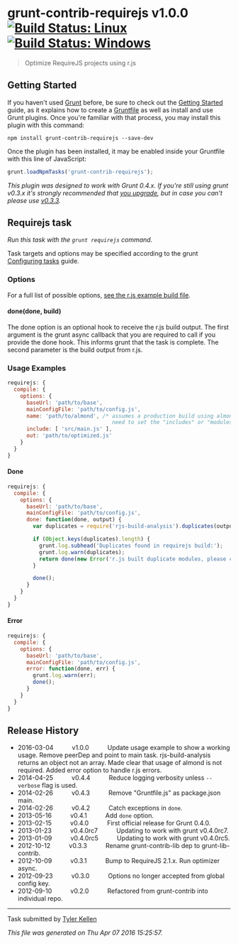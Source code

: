 # grunt-contrib-requirejs v1.0.0 [![Build Status: Linux](https://travis-ci.org/gruntjs/grunt-contrib-requirejs.svg?branch=master)](https://travis-ci.org/gruntjs/grunt-contrib-requirejs) [![Build Status: Windows](https://ci.appveyor.com/api/projects/status/ithfwohrb4u06rx3/branch/master?svg=true)](https://ci.appveyor.com/project/gruntjs/grunt-contrib-requirejs/branch/master)

> Optimize RequireJS projects using r.js



## Getting Started

If you haven't used [Grunt](http://gruntjs.com/) before, be sure to check out the [Getting Started](http://gruntjs.com/getting-started) guide, as it explains how to create a [Gruntfile](http://gruntjs.com/sample-gruntfile) as well as install and use Grunt plugins. Once you're familiar with that process, you may install this plugin with this command:

```shell
npm install grunt-contrib-requirejs --save-dev
```

Once the plugin has been installed, it may be enabled inside your Gruntfile with this line of JavaScript:

```js
grunt.loadNpmTasks('grunt-contrib-requirejs');
```

*This plugin was designed to work with Grunt 0.4.x. If you're still using grunt v0.3.x it's strongly recommended that [you upgrade](http://gruntjs.com/upgrading-from-0.3-to-0.4), but in case you can't please use [v0.3.3](https://github.com/gruntjs/grunt-contrib-requirejs/tree/grunt-0.3-stable).*



## Requirejs task
_Run this task with the `grunt requirejs` command._

Task targets and options may be specified according to the grunt [Configuring tasks](http://gruntjs.com/configuring-tasks) guide.
### Options

For a full list of possible options, [see the r.js example build file](https://github.com/jrburke/r.js/blob/master/build/example.build.js).

#### done(done, build)

The done option is an optional hook to receive the r.js build output. The first argument is the grunt async callback that you are required to call if you provide the done hook. This informs grunt that the task is complete. The second parameter is the build output from r.js.


### Usage Examples

```js
requirejs: {
  compile: {
    options: {
      baseUrl: 'path/to/base',
      mainConfigFile: 'path/to/config.js',
      name: 'path/to/almond', /* assumes a production build using almond, if you don't use almond, you
                                 need to set the "includes" or "modules" option instead of name */
      include: [ 'src/main.js' ],
      out: 'path/to/optimized.js'
    }
  }
}
```

#### Done

```js
requirejs: {
  compile: {
    options: {
      baseUrl: 'path/to/base',
      mainConfigFile: 'path/to/config.js',
      done: function(done, output) {
        var duplicates = require('rjs-build-analysis').duplicates(output);

        if (Object.keys(duplicates).length) {
          grunt.log.subhead('Duplicates found in requirejs build:');
          grunt.log.warn(duplicates);
          return done(new Error('r.js built duplicate modules, please check the excludes option.'));
        }

        done();
      }
    }
  }
}
```

#### Error

```js
requirejs: {
  compile: {
    options: {
      baseUrl: 'path/to/base',
      mainConfigFile: 'path/to/config.js',
      error: function(done, err) {
        grunt.log.warn(err);
        done();
      }
    }
  }
}
```


## Release History

 * 2016-03-04   v1.0.0   Update usage example to show a working usage. Remove peerDep and point to main task. rjs-build-analysis returns an object not an array. Made clear that usage of almond is not required. Added error option to handle r.js errors.
 * 2014-04-25   v0.4.4   Reduce logging verbosity unless `--verbose` flag is used.
 * 2014-02-26   v0.4.3   Remove "Gruntfile.js" as package.json main.
 * 2014-02-26   v0.4.2   Catch exceptions in `done`.
 * 2013-05-16   v0.4.1   Add `done` option.
 * 2013-02-15   v0.4.0   First official release for Grunt 0.4.0.
 * 2013-01-23   v0.4.0rc7   Updating to work with grunt v0.4.0rc7.
 * 2013-01-09   v0.4.0rc5   Updating to work with grunt v0.4.0rc5.
 * 2012-10-12   v0.3.3   Rename grunt-contrib-lib dep to grunt-lib-contrib.
 * 2012-10-09   v0.3.1   Bump to RequireJS 2.1.x. Run optimizer async.
 * 2012-09-23   v0.3.0   Options no longer accepted from global config key.
 * 2012-09-10   v0.2.0   Refactored from grunt-contrib into individual repo.

---

Task submitted by [Tyler Kellen](http://goingslowly.com/)

*This file was generated on Thu Apr 07 2016 15:25:57.*
